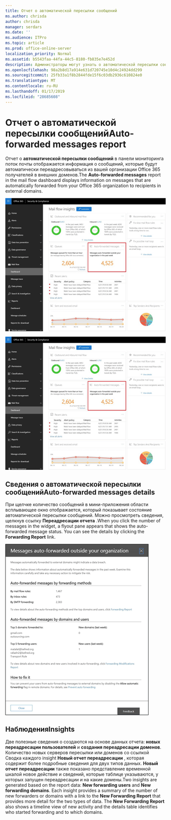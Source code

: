 ```yaml
---
title: Отчет о автоматической пересылки сообщений
ms.author: chrisda
author: chrisda
manager: serdars
ms.date: ''
ms.audience: ITPro
ms.topic: article
ms.prod: office-online-server
localization_priority: Normal
ms.assetid: b5543faa-44fa-44c5-8180-fb835e7e452d
description: Администраторы могут узнать о автоматической пересылки сообщений отчетов в панели мониторинга поток почты в центре соответствия требованиям & безопасности Office 365.
ms.openlocfilehash: 98a2b8d17a914e631d720745e10d4c24924dd299
ms.sourcegitcommit: 25fb33a1f8b2844fde15f6c03db2936c610824e0
ms.translationtype: MT
ms.contentlocale: ru-RU
ms.lasthandoff: 01/17/2019
ms.locfileid: "28685608"
---
```

# <a name="auto-forwarded-messages-report"></a><span data-ttu-id="fdbdf-103">Отчет о автоматической пересылки сообщений</span><span class="sxs-lookup"><span data-stu-id="fdbdf-103">Auto-forwarded messages report</span></span>

<span data-ttu-id="fdbdf-104">Отчет о **автоматической пересылки сообщений** в панели мониторинга поток почты отображается информация о сообщений, которые будут автоматически переадресовываться из вашей организации Office 365 получателей в внешних доменов.</span><span class="sxs-lookup"><span data-stu-id="fdbdf-104">The **Auto-forwarded messages** report in the mail flow dashboard displays information on messages that are automatically forwarded from your Office 365 organization to recipients in external domains.</span></span>

![x](media/8bc2600b-71c3-4b37-b4d0-9435fe0cfc8d.png)

![Отчет автоматически переслано сообщения в панели мониторинга поток почты в центре соответствия требованиям & безопасности Office 365](media/8bc2600b-71c3-4b37-b4d0-9435fe0cfc8d.png)

## <a name="auto-forwarded-messages-details"></a><span data-ttu-id="fdbdf-107">Сведения о автоматической пересылки сообщений</span><span class="sxs-lookup"><span data-stu-id="fdbdf-107">Auto-forwarded messages details</span></span>

<span data-ttu-id="fdbdf-p101">При щелчке количество сообщений в мини-приложения области всплывающее окно отображается, который показывает состояние автоматической пересылки сообщений. Можно просмотреть сведения, щелкнув ссылку **Переадресации отчета** .</span><span class="sxs-lookup"><span data-stu-id="fdbdf-p101">When you click the number of messages in the widget, a flyout pane appears that shows the auto-forwarded message status. You can see the details by clicking the **Forwarding Report** link.</span></span>

![Всплывающее окно сведений для автоматической пересылки сообщений отчета в центре соответствия требованиям & безопасности Office 365](media/87d0fb1e-d2ef-4901-b17c-ec32d23a539e.png)

## <a name="insights"></a><span data-ttu-id="fdbdf-111">Наблюдения</span><span class="sxs-lookup"><span data-stu-id="fdbdf-111">Insights</span></span>

<span data-ttu-id="fdbdf-p102">Две полезные сведения о создаются на основе данных отчета: **новых переадресации пользователей** и **создания переадресации доменов**. Количество новых серверов пересылки или доменов со ссылкой Сводка каждого insight **Новый отчет переадресации** , которая содержит более подробные сведения для двух типов данных. **Новый отчет переадресации** также показано представление временной шкалой новое действие и сведений, которые таблице указываются, у которых запущен переадресации и на какие домены.</span><span class="sxs-lookup"><span data-stu-id="fdbdf-p102">Two insights are generated based on the report data: **New forwarding users** and **New forwarding domains**. Each insight provides a summary of the number of new forwarders or domains with a link to the **New Forwarding Report** that provides more detail for the two types of data. The **New Forwarding Report** also shows a timeline view of new activity and the details table identifies who started forwarding and to which domains.</span></span>
